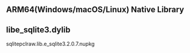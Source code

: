 ## ARM64(Windows/macOS/Linux) Native Library

## libe_sqlite3.dylib
sqlitepclraw.lib.e_sqlite3.2.0.7.nupkg
